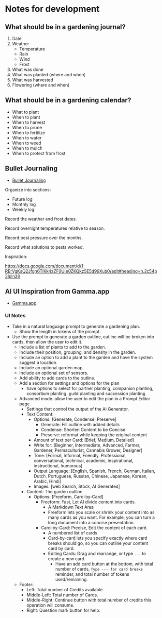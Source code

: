 # Notes for development

## What should be in a gardening journal?

1. Date
2. Weather
    - Temperature
    - Rain
    - Wind
    - Frost
3. What was done
4. What was planted (where and when)
5. What was harvested
6. Flowering (where and when)

## What should be in a gardening calendar?

- What to plant
- When to plant
- When to harvest
- When to prune
- When to fertilize
- When to water
- When to weed
- When to mulch
- When to protect from frost

## Bullet Journaling

- [Bullet Journaling](https://bulletjournal.com/pages/learn)

Organize into sections:

- Future log
- Monthly log
- Weekly log

Record the weather and frost dates.

Record overnight temperatures relative to season.

Record pest pressure over the months.

Record what solutions to pests worked.

Inspiration:

<https://docs.google.com/document/d/1-RErVgKsQ2Jfgn6TlKk4zZF0UIe0ZKQkz5E5d99Xub0/edit#heading=h.2c54p3lpln28>

## AI UI Inspiration from Gamma.app

- [Gamma.app](https://gamma.app/)

### UI Notes

- Take in a natural language prompt to generate a gardening plan.
  - Show the length in tokens of the prompt.
- Use the prompt to generate a garden outline, outline will be broken into cards, then allow the user to edit it.
  - Include a list of plants to add to the garden.
  - Include their position, grouping, and density in the garden.
  - Include an option to add a plant to the garden and have the system suggest a location.
  - Include an optional garden map.
  - Include an optional set of sensors.
  - Add ability to add cards to the outline.
  - Add a section for settings and options for the plan
    - have options to select for partner planting, companion planting, consortium planting, guild planting and succession planting.
  - Advanced mode: allow the user to edit the plan in a Prompt Editor page.
    - Settings that control the output of the AI Generator.
    - Text Content:
      - Options: [Generate, Condense, Preserve]
        - Generate: Fill outline with added details
        - Condense: Shorten Content to be Concise
        - Preserve: reformat while keeping the original content
      - Amount of text per Card: [Brief, Medium, Detailed]
      - Write for: [Beginner, Intermediate, Advanced, Farmer, Gardener, Permaculturist, Cannabis Grower, Designer]
      - Tone: [Formal, Informal, Friendly, Professional, conversational, technical, academic, inspirational, instructional, humorous]
      - Output Language: [English, Spanish, French, German, Italian, Dutch, Portuguese, Russian, Chinese, Japanese, Korean, Arabic, Hindi]
      - Images: [web Search, Stock, AI Generated]
    - Content: The garden outline
      - Options: [Freeform, Card-by-Card]
        - Freeform: Fast, Let AI divide content into cards.
          - A Markdown Text Area
          - Freeform lets you scale or shrink your content into as many cards as you want. For example, you can turn a long document into a concise presentation.
        - Card-by-Card: Precise, Edit the content of each card.
          - A numbered list of cards
          - Card-by-card lets you specify exactly where card breaks should go, so you can outline your content card by card.
          - Editing Cards: Drag and rearrange, or type `---` to create a new card.
            - Have an add card button at the bottom, with total number of cards, `Type --- for card breaks` reminder, and total number of tokens used/remaining.
  - Footer:
    - Left: Total number of Credits available.
    - Middle-Left: Total number of Cards.
    - Middle-Right: Continue button with total number of credits this operation will consume.
    - Right: Question mark button for help.
